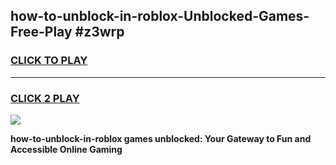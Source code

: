 
## how-to-unblock-in-roblox-Unblocked-Games-Free-Play #z3wrp
<h3>
<a href="https://us.freeplayer.one?title=how-to-unblock-in-roblox&ref=9M">CLICK TO PLAY</a></h3>
<hr>

<h3>
<a href="https://us.freeplayer.one?title=how-to-unblock-in-roblox&ref=9M">CLICK 2 PLAY</a>
  
</h3>

<a href="https://us.freeplayer.one?title=how-to-unblock-in-roblox&ref=9M"><img src="https://clearcache.store/games.png"></a>


**how-to-unblock-in-roblox games unblocked: Your Gateway to Fun and Accessible Online Gaming**
